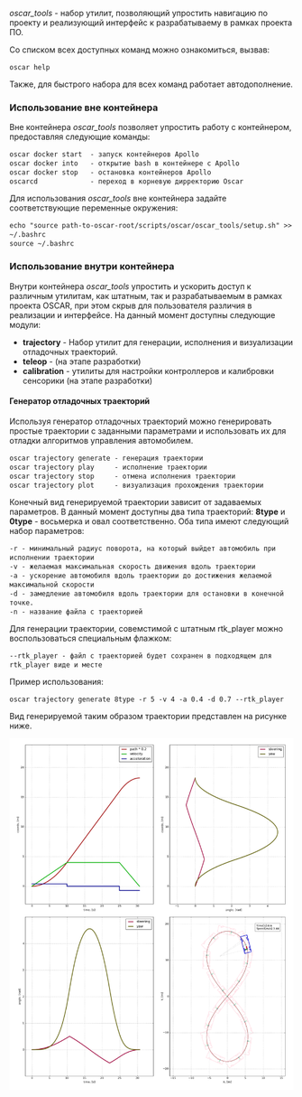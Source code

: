 *oscar_tools* - набор утилит, позволяющий упростить навигацию по проекту и реализующий интерфейс к разрабатываему в рамках проекта ПО.

Со списком всех доступных команд можно ознакомиться, вызвав:

```
oscar help
```

Также, для быстрого набора для всех команд работает автодополнение.


### Использование вне контейнера

Вне контейнера *oscar_tools* позволяет упростить работу с контейнером, предоставляя следующие команды:

```
oscar docker start  - запуск контейнеров Apollo
oscar docker into   - открытие bash в контейнере с Apollo
oscar docker stop   - остановка контейнеров Apollo
oscarcd             - переход в корневую дирректорию Oscar
```

Для использования *oscar_tools* вне контейнера задайте соответствующие переменные окружения:

```
echo "source path-to-oscar-root/scripts/oscar/oscar_tools/setup.sh" >> ~/.bashrc
source ~/.bashrc
```


### Использование внутри контейнера

Внутри контейнера *oscar_tools* упростить и ускорить доступ к различным утилитам, как штатным, так и разрабатываемым в рамках проекта OSCAR, при этом скрыв для пользователя различия в реализации и интерфейсе. На данный момент доступны следующие модули:

* **trajectory**  - Набор утилит для генерации, исполнения и визуализации отладочных траекторий.
* **teleop**      - (на этапе разработки)
* **calibration** - утилиты для настройки контроллеров и калибровки сенсорики (на этапе разработки)

#### Генератор отладочных траекторий

Используя генератор отладочных траекторий можно генерировать простые траектории с заданными параметрами и использовать их для отладки алгоритмов управления автомобилем.

```
oscar trajectory generate - генерация траектории
oscar trajectory play     - исполнение траектории
oscar trajectory stop     - отмена исполнения траектории
oscar trajectory plot     - визуализация прохождения траектории
```

Конечный вид генерируемой траектории зависит от задаваемых параметров. В данный момент доступны два типа траекторий: **8type** и **0type** - восьмерка и овал соответственно. Оба типа имеют следующий набор параметров:

```
-r - минимальный радиус поворота, на который выйдет автомобиль при исполнении траектории
-v - желаемая максимальная скорость движения вдоль траектории
-a - ускорение автомобиля вдоль траектории до достижения желаемой максимальной скорости
-d - замедление автомобиля вдоль траектории для остановки в конечной точке.
-n - название файла с траекторией
```

Для генерации траектории, совемстимой с штатным rtk_player можно воспользоваться специальным флажком:

```
--rtk_player - файл с траекторией будет сохранен в подходящем для rtk_player виде и месте
```

Пример использования:

```
oscar trajectory generate 8type -r 5 -v 4 -a 0.4 -d 0.7 --rtk_player
```

Вид генерируемой таким образом траектории представлен на рисунке ниже.

<img width="1000" alt="trajectory" src="images/oscar_tools/8_traj_clot_path_and_angles_full.png">
